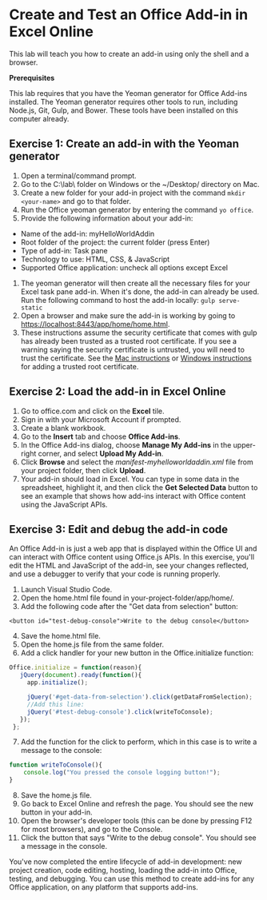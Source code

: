 # Create and Test an Office Add-in in Excel Online
This lab will teach you how to create an add-in using only the shell and a browser. 

**Prerequisites**

This lab requires that you have the Yeoman generator for Office Add-ins installed. The Yeoman generator requires other tools to run, including Node.js, Git, Gulp, and Bower. These tools have been installed on this computer already.

## Exercise 1: Create an add-in with the Yeoman generator

1. Open a terminal/command prompt.
1. Go to the C:\lab\ folder on Windows or the ~/Desktop/ directory on Mac.
1. Create a new folder for your add-in project with the command `mkdir <your-name>` and go to that folder.
1. Run the Office yeoman generator by entering the command `yo office`.
1. Provide the following information about your add-in:
  * Name of the add-in: myHelloWorldAddin
  * Root folder of the project: the current folder (press Enter)
  * Type of add-in: Task pane
  * Technology to use: HTML, CSS, & JavaScript
  * Supported Office application: uncheck all options except Excel
1. The yeoman generator will then create all the necessary files for your Excel task pane add-in. When it's done, the add-in can already be used. Run the following command to host the add-in locally: `gulp serve-static`
1. Open a browser and make sure the add-in is working by going to <https://localhost:8443/app/home/home.html>.
1. These instructions assume the security certificate that comes with gulp has already been trusted as a trusted root certificate. If you see a warning saying the security certificate is untrusted, you will need to trust the certificate. See the [Mac instructions](https://github.com/OfficeDev/generator-office/blob/master/docs/trust-self-signed-cert.md) or [Windows instructions](https://technet.microsoft.com/en-us/library/cc754841.aspx#BKMK_addlocal) for adding a trusted root certificate.

## Exercise 2: Load the add-in in Excel Online

1. Go to office.com and click on the **Excel** tile.
2. Sign in with your Microsoft Account if prompted.
3. Create a blank workbook.
4. Go to the **Insert** tab and choose **Office Add-ins**.
5. In the Office Add-ins dialog, choose **Manage My Add-ins** in the upper-right corner, and select **Upload My Add-in**.
6. Click **Browse** and select the *manifest-myhelloworldaddin.xml* file from your project folder, then click **Upload**.
7. Your add-in should load in Excel. You can type in some data in the spreadsheet, highlight it, and then click the **Get Selected Data** button to see an example that shows how add-ins interact with Office content using the JavaScript APIs.

## Exercise 3: Edit and debug the add-in code

An Office Add-in is just a web app that is displayed within the Office UI and can interact with Office content using Office.js APIs. In this exercise, you'll edit the HTML and JavaScript of the add-in, see your changes reflected, and use a debugger to verify that your code is running properly.

1. Launch Visual Studio Code.
2. Open the home.html file found in your-project-folder/app/home/. 
3. Add the following code after the "Get data from selection" button:

 ```
 <button id="test-debug-console">Write to the debug console</button>
 ```
4. Save the home.html file.
5. Open the home.js file from the same folder.
6. Add a click handler for your new button in the Office.initialize function:

 ```javascript
 Office.initialize = function(reason){
    jQuery(document).ready(function(){
      app.initialize();

      jQuery('#get-data-from-selection').click(getDataFromSelection);
      //Add this line:
      jQuery('#test-debug-console').click(writeToConsole);
    });
  };
 ```
7. Add the function for the click to perform, which in this case is to write a message to the console:

 ```javascript
 function writeToConsole(){
     console.log("You pressed the console logging button!");
 }
 ```
8. Save the home.js file.
9. Go back to Excel Online and refresh the page. You should see the new button in your add-in.
10. Open the browser's developer tools (this can be done by pressing F12 for most browsers), and go to the Console.
11. Click the button that says "Write to the debug console". You should see a message in the console.
 

You've now completed the entire lifecycle of add-in development: new project creation, code editing, hosting, loading the add-in into Office, testing, and debugging. You can use this method to create add-ins for any Office application, on any platform that supports add-ins.
